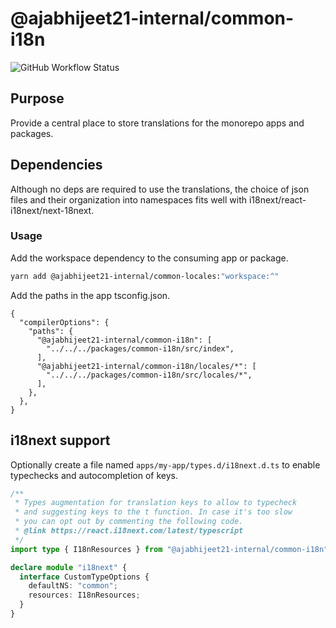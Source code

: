 # @ajabhijeet21-internal/common-i18n

![GitHub Workflow Status](https://img.shields.io/github/actions/workflow/status/abhijeet21/nextjs-monorepo-ui/ci-packages.yml?style=for-the-badge&label=CI)

## Purpose

Provide a central place to store translations for the monorepo apps and packages.

## Dependencies

Although no deps are required to use the translations, the choice of json files and their
organization into namespaces fits well with i18next/react-i18next/next-18next.

### Usage

Add the workspace dependency to the consuming app or package.

```bash
yarn add @ajabhijeet21-internal/common-locales:"workspace:^"
```

Add the paths in the app tsconfig.json.

```json5
{
  "compilerOptions": {
    "paths": {
      "@ajabhijeet21-internal/common-i18n": [
        "../../../packages/common-i18n/src/index",
      ],
      "@ajabhijeet21-internal/common-i18n/locales/*": [
        "../../../packages/common-i18n/src/locales/*",
      ],
    },
  },
}
```

## i18next support

Optionally create a file named `apps/my-app/types.d/i18next.d.ts` to enable typechecks and autocompletion of keys.

```typescript
/**
 * Types augmentation for translation keys to allow to typecheck
 * and suggesting keys to the t function. In case it's too slow
 * you can opt out by commenting the following code.
 * @link https://react.i18next.com/latest/typescript
 */
import type { I18nResources } from "@ajabhijeet21-internal/common-i18n";

declare module "i18next" {
  interface CustomTypeOptions {
    defaultNS: "common";
    resources: I18nResources;
  }
}
```
